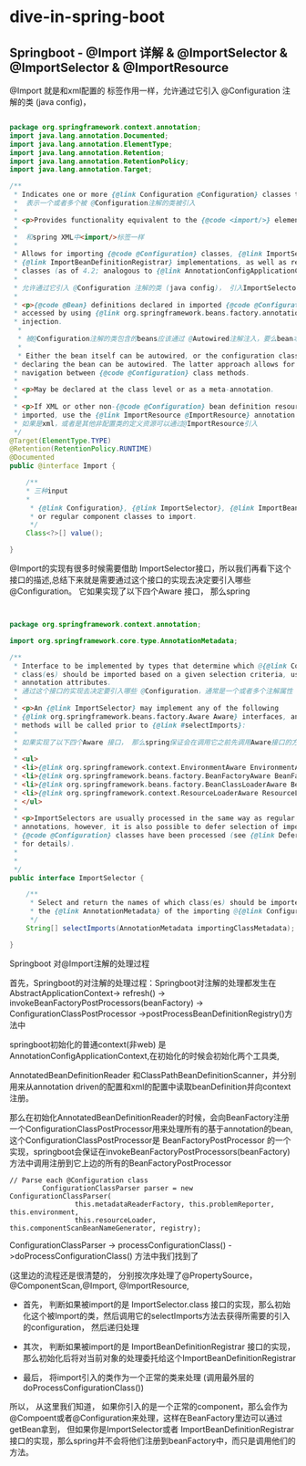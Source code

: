 # dive-in-spring-boot



##
## Springboot - @Import 详解 & @ImportSelector & @ImportSelector & @ImportResource


@Import 就是和xml配置的 <import />标签作用一样，允许通过它引入 @Configuration
注解的类 (java config)，


```java

package org.springframework.context.annotation;
import java.lang.annotation.Documented;
import java.lang.annotation.ElementType;
import java.lang.annotation.Retention;
import java.lang.annotation.RetentionPolicy;
import java.lang.annotation.Target;

/**
 * Indicates one or more {@link Configuration @Configuration} classes to import.
 *  表示一个或者多个被 @Configuration注解的类被引入
 *  
 * <p>Provides functionality equivalent to the {@code <import/>} element in Spring XML.
 *  
 *  和spring XML中<import/>标签一样
 * 
 * Allows for importing {@code @Configuration} classes, {@link ImportSelector} and
 * {@link ImportBeanDefinitionRegistrar} implementations, as well as regular component
 * classes (as of 4.2; analogous to {@link AnnotationConfigApplicationContext#register}).
 * 
 * 允许通过它引入 @Configuration 注解的类 (java config)， 引入ImportSelector接口(这个比较重要，因为要通过它去判定要引入哪些@Configuration) 和 ImportBeanDefinitionRegistrar 接口的实现
 * 
 * <p>{@code @Bean} definitions declared in imported {@code @Configuration} classes should be
 * accessed by using {@link org.springframework.beans.factory.annotation.Autowired @Autowired}
 * injection.
  * 
  * 被@Configuration注解的类包含的beans应该通过 @Autowired注解注入，要么bean本身可以被自动注入，要么配置类能够被自动注入
  * 
  * Either the bean itself can be autowired, or the configuration class instance
 * declaring the bean can be autowired. The latter approach allows for explicit, IDE-friendly
 * navigation between {@code @Configuration} class methods.
 *
 * <p>May be declared at the class level or as a meta-annotation.
 *
 * <p>If XML or other non-{@code @Configuration} bean definition resources need to be
 * imported, use the {@link ImportResource @ImportResource} annotation instead.
 * 如果是xml，或者是其他非配置类的定义资源可以通过@ImportResource引入
 */
@Target(ElementType.TYPE)
@Retention(RetentionPolicy.RUNTIME)
@Documented
public @interface Import {

	/** 
	* 三种input
	* 
	 * {@link Configuration}, {@link ImportSelector}, {@link ImportBeanDefinitionRegistrar}
	 * or regular component classes to import.
	 */
	Class<?>[] value();

}

```

@Import的实现有很多时候需要借助
ImportSelector接口，所以我们再看下这个接口的描述,总结下来就是需要通过这个接口的实现去决定要引入哪些
@Configuration。 它如果实现了以下四个Aware 接口， 那么spring


```java


package org.springframework.context.annotation;

import org.springframework.core.type.AnnotationMetadata;

/**
 * Interface to be implemented by types that determine which @{@link Configuration}
 * class(es) should be imported based on a given selection criteria, usually one or more
 * annotation attributes.
 * 通过这个接口的实现去决定要引入哪些 @Configuration，通常是一个或者多个注解属性
 *
 * <p>An {@link ImportSelector} may implement any of the following
 * {@link org.springframework.beans.factory.Aware Aware} interfaces, and their respective
 * methods will be called prior to {@link #selectImports}:
 * 
 * 如果实现了以下四个Aware 接口， 那么spring保证会在调用它之前先调用Aware接口的方法，你可以通过这些Aware去感知系统里边所有的环境变量， 从而决定你具体的选择逻辑。
 * 
 * <ul>
 * <li>{@link org.springframework.context.EnvironmentAware EnvironmentAware}</li>
 * <li>{@link org.springframework.beans.factory.BeanFactoryAware BeanFactoryAware}</li>
 * <li>{@link org.springframework.beans.factory.BeanClassLoaderAware BeanClassLoaderAware}</li>
 * <li>{@link org.springframework.context.ResourceLoaderAware ResourceLoaderAware}</li>
 * </ul>
 *
 * <p>ImportSelectors are usually processed in the same way as regular {@code @Import}
 * annotations, however, it is also possible to defer selection of imports until all
 * {@code @Configuration} classes have been processed (see {@link DeferredImportSelector}
 * for details).
 * 
 * 
 */
public interface ImportSelector {

	/**
	 * Select and return the names of which class(es) should be imported based on
	 * the {@link AnnotationMetadata} of the importing @{@link Configuration} class.
	 */
	String[] selectImports(AnnotationMetadata importingClassMetadata);

}

```

Springboot 对@Import注解的处理过程

首先，Springboot的对注解的处理过程：Springboot对注解的处理都发生在AbstractApplicationContext->
refresh() -> invokeBeanFactoryPostProcessors(beanFactory) ->
ConfigurationClassPostProcessor
->postProcessBeanDefinitionRegistry()方法中


springboot初始化的普通context(非web)
是AnnotationConfigApplicationContext,在初始化的时候会初始化两个工具类,

AnnotatedBeanDefinitionReader
和ClassPathBeanDefinitionScanner，并分别用来从annotation
driven的配置和xml的配置中读取beanDefinition并向context注册。

那么在初始化AnnotatedBeanDefinitionReader的时候，会向BeanFactory注册一个ConfigurationClassPostProcessor用来处理所有的基于annotation的bean,
这个ConfigurationClassPostProcessor是 BeanFactoryPostProcessor
的一个实现，springboot会保证在invokeBeanFactoryPostProcessors(beanFactory)方法中调用注册到它上边的所有的BeanFactoryPostProcessor

```
// Parse each @Configuration class
        ConfigurationClassParser parser = new ConfigurationClassParser(
                this.metadataReaderFactory, this.problemReporter, this.environment,
                this.resourceLoader, this.componentScanBeanNameGenerator, registry);
```


ConfigurationClassParser -> processConfigurationClass() ->doProcessConfigurationClass() 方法中我们找到了

(这里边的流程还是很清楚的， 分别按次序处理了@PropertySource， @ComponentScan,@Import, @ImportResource,

- 首先， 判断如果被import的是 ImportSelector.class 接口的实现，那么初始化这个被Import的类，然后调用它的selectImports方法去获得所需要的引入的configuration， 然后递归处理

- 其次， 判断如果被import的是 ImportBeanDefinitionRegistrar 接口的实现，那么初始化后将对当前对象的处理委托给这个ImportBeanDefinitionRegistrar

- 最后， 将import引入的类作为一个正常的类来处理 (调用最外层的doProcessConfigurationClass())

所以， 从这里我们知道， 如果你引入的是一个正常的component，那么会作为@Compoent或者@Configuration来处理，这样在BeanFactory里边可以通过getBean拿到， 但如果你是ImportSelector或者
ImportBeanDefinitionRegistrar 接口的实现，那么spring并不会将他们注册到beanFactory中，而只是调用他们的方法。
